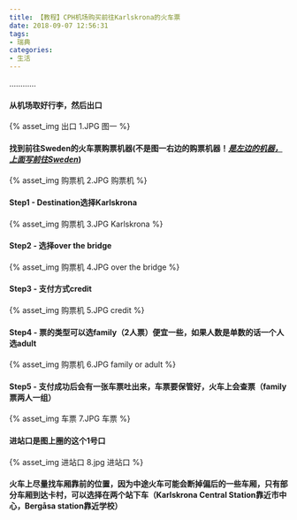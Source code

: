 ```yaml
---
title: 【教程】CPH机场购买前往Karlskrona的火车票
date: 2018-09-07 12:56:31
tags:
- 瑞典
categories:
- 生活
---
```




…………

<!-- more -->

#### 从机场取好行李，然后出口

{% asset_img 出口 1.JPG 图一 %}

#### 找到前往Sweden的火车票购票机器(不是图一右边的购票机器！*<u>**是左边的机器，上面写前往Sweden**</u>*)

{% asset_img 购票机 2.JPG 购票机 %}

####  Step1 - Destination选择Karlskrona

{% asset_img 购票机 3.JPG Karlskrona %}

#### Step2 - 选择over the bridge

{% asset_img 购票机 4.JPG over the bridge %}

#### Step3 - 支付方式credit

{% asset_img 购票机 5.JPG credit %}

#### Step4 - 票的类型可以选family（2人票）便宜一些，如果人数是单数的话一个人选adult 

{% asset_img 购票机 6.JPG family or adult %}

#### Step5 - 支付成功后会有一张车票吐出来，车票要保管好，火车上会查票（family票两人一组）

{% asset_img 车票 7.JPG 车票 %}

#### 进站口是图上圈的这个1号口

{% asset_img 进站口 8.jpg 进站口 %}

#### 火车上尽量找车厢靠前的位置，因为中途火车可能会断掉偏后的一些车厢，只有部分车厢到达卡村，可以选择在两个站下车（Karlskrona Central Station靠近市中心，Bergåsa station靠近学校）



